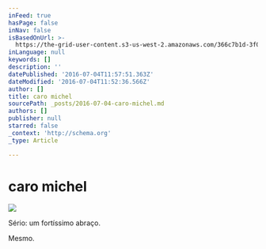 ```yaml
---
inFeed: true
hasPage: false
inNav: false
isBasedOnUrl: >-
  https://the-grid-user-content.s3-us-west-2.amazonaws.com/366c7b1d-3f04-4969-8370-240bfad6c00f.jpg
inLanguage: null
keywords: []
description: ''
datePublished: '2016-07-04T11:57:51.363Z'
dateModified: '2016-07-04T11:52:36.566Z'
author: []
title: caro michel
sourcePath: _posts/2016-07-04-caro-michel.md
authors: []
publisher: null
starred: false
_context: 'http://schema.org'
_type: Article

---
```

# caro michel
![](https://the-grid-user-content.s3-us-west-2.amazonaws.com/366c7b1d-3f04-4969-8370-240bfad6c00f.jpg)

Sério: um fortíssimo abraço.

Mesmo.